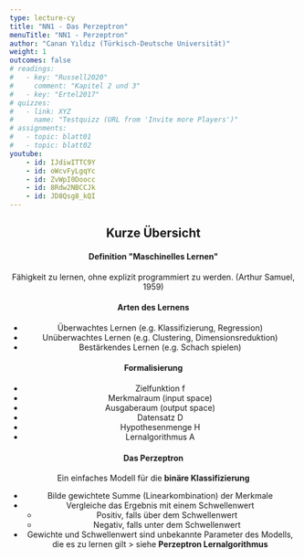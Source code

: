 ```yaml
---
type: lecture-cy
title: "NN1 - Das Perzeptron"
menuTitle: "NN1 - Perzeptron"
author: "Canan Yıldız (Türkisch-Deutsche Universität)"
weight: 1
outcomes: false
# readings:
#   - key: "Russell2020"
#     comment: "Kapitel 2 und 3"
#   - key: "Ertel2017"
# quizzes:
#   - link: XYZ
#     name: "Testquizz (URL from 'Invite more Players')"
# assignments:
#   - topic: blatt01
#   - topic: blatt02
youtube:
    - id: IJdiwITTC9Y
    - id: oWcvFyLgqYc
    - id: ZvWpI0Doocc
    - id: 8Rdw2NBCCJk
    - id: JD8Qsg8_kQI
---
```



<div style="text-align:center;">

<h2>Kurze Übersicht</h2>

<h4>Definition "Maschinelles Lernen"</h4>
Fähigkeit zu lernen, ohne explizit programmiert zu werden. (Arthur Samuel, 1959)

<h4>Arten des Lernens</h4>
<ul>
<li>Überwachtes Lernen (e.g. Klassifizierung, Regression)</li>
<li>Unüberwachtes Lernen (e.g. Clustering, Dimensionsreduktion)</li>
<li>Bestärkendes Lernen (e.g. Schach spielen)</li>
</ul>

<h4>Formalisierung</h4>
<ul>
<li>Zielfunktion f</li>
<li>Merkmalraum (input space)</li>
<li>Ausgaberaum (output space)</li>
<li>Datensatz D</li>
<li>Hypothesenmenge H</li>
<li>Lernalgorithmus A</li>
</ul>

<h4>Das Perzeptron</h4>
Ein einfaches Modell für die <b>binäre Klassifizierung</b>

<ul>
    <li>Bilde gewichtete Summe (Linearkombination) der Merkmale </li>
    <li>Vergleiche das Ergebnis mit einem Schwellenwert
        <ul>
        <li>Positiv, falls über dem Schwellenwert</li>
        <li>Negativ, falls unter dem Schwellenwert</li></ul></li>
    <li> Gewichte und Schwellenwert sind unbekannte Parameter des Modells, die es zu lernen gilt > siehe <b>Perzeptron Lernalgorithmus</b> </li>
</ul>


</div>


